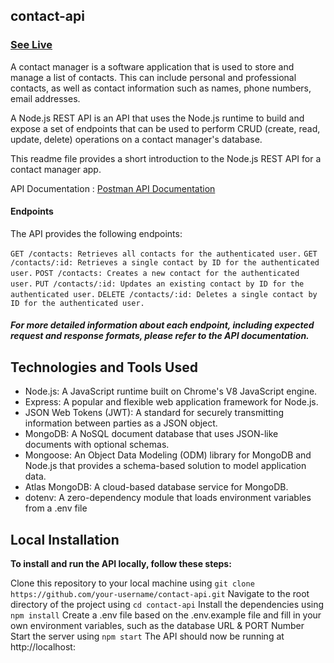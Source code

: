 ## contact-api   

###  [See Live](https://contactapi.vercel.app/api/contacts)


A contact manager is a software application that is used to store and manage a list of contacts. This can include personal and professional contacts, as well as contact information such as names, phone numbers, email addresses. 

A Node.js REST API is an API that uses the Node.js runtime  to build and expose a set of endpoints that can be used to perform CRUD (create, read, update, delete) operations on a contact manager's database.

This readme file provides a short introduction to the Node.js REST API for a contact manager app.

API Documentation  :  [Postman API Documentation ](https://documenter.getpostman.com/view/26470243/2s93XyTNGE)

#### Endpoints
The API provides the following endpoints:

`GET /contacts: Retrieves all contacts for the authenticated user.`
`GET /contacts/:id: Retrieves a single contact by ID for the authenticated user.`
`POST /contacts: Creates a new contact for the authenticated user.`
`PUT /contacts/:id: Updates an existing contact by ID for the authenticated user.`
`DELETE /contacts/:id: Deletes a single contact by ID for the authenticated user.`

##### For more detailed information about each endpoint, including expected request and response formats, please refer to the API documentation.

##  Technologies and Tools Used

- Node.js: A JavaScript runtime built on Chrome's V8 JavaScript engine.
- Express: A popular and flexible web application framework for Node.js.
- JSON Web Tokens (JWT): A standard for securely transmitting information between parties as a JSON object.
- MongoDB: A NoSQL document database that uses JSON-like documents with optional schemas.
- Mongoose: An Object Data Modeling (ODM) library for MongoDB and Node.js that provides a schema-based solution to model application data.
- Atlas MongoDB: A cloud-based database service for MongoDB.
- dotenv: A zero-dependency module that loads environment variables from a .env file

## Local Installation
**To install and run the API locally, follow these steps:**

Clone this repository to your local machine using `git clone https://github.com/your-username/contact-api.git`
Navigate to the root directory of the project using `cd contact-api`
Install the dependencies using `npm install`
Create a .env file based on the .env.example file and fill in your own environment variables, such as the database URL & PORT Number  
Start the server using `npm start`
The API should now be running at http://localhost:
